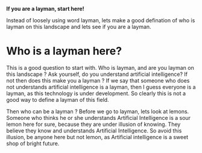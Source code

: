 **If you are a layman, start here!**  

Instead of loosely using word layman, lets make a good defination of who is layman on this landscape and lets see if you are a layman. 

# Who is a layman here?  
This is a good question to start with. Who is layman, and are you layman on this landscape ? Ask yourself, do you understand artificial intelligence? If not then does this make you  a layman ? If we say that someone who does not understands artificial intelligence is a layman, then I guess everyone is a layman, as this technology is under development. So clearly this is not a good way to define a layman of this field.  

Then who can be a layman ? Before we go to layman, lets look at lemons. Someone who thinks he or she understands Artificial Intelligence is a sour lemon here for sure, because they are under illusion of knowing. They believe they know and understands Artificial Intelligence. So avoid this illusion, be anyone here but not lemon, as Artificial intelligence is a sweet shop of bright future. 

